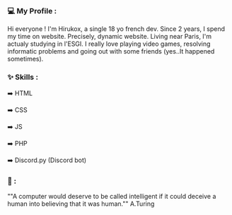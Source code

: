 ### 💻 My Profile :

Hi everyone ! I'm Hirukox, a single 18 yo french dev. Since 2 years, I spend my time on website. Precisely, dynamic website. Living near Paris, I'm actualy studying in l'ESGI. I really love playing video games, resolving informatic problems and going out with some friends (yes..It happened sometimes).  

### ✨ Skills :

➡️ HTML

➡️ CSS

➡️ JS

➡️ PHP

➡️ Discord.py (Discord bot)

### 💭 :

""A computer would deserve to be called intelligent if it could deceive a human into believing that it was human."" A.Turing
